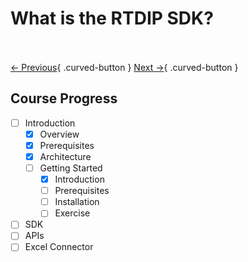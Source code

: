 # What is the RTDIP SDK?

<br></br>
[← Previous](../../rtdip/architecture/databricks.md){ .curved-button }
[Next →](./prerequisites.md){ .curved-button }

## Course Progress

-   [ ] Introduction
    +  [X] Overview
    +  [X] Prerequisites
    *  [X] Architecture
    *  [ ] Getting Started
        +   [X] Introduction
        +   [ ] Prerequisites
        +   [ ] Installation
        +   [ ] Exercise
-   [ ] SDK
-   [ ] APIs
-   [ ] Excel Connector